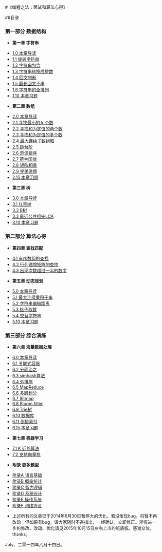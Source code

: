 #《编程之法：面试和算法心得》

##目录
### 第一部分 数据结构
* **第一章 字符串**
 - [1.0 本章导读](01.00.md)
 - [1.1 旋转字符串](01.01.md)
 - [1.2 字符串包含](01.02.md)
 - [1.3 字符串转换成整数](01.03.md)
 - [1.4 回文判断](01.04.md)
 - [1.5 最长回文子串](01.05.md)
 - [1.6 字符串的全排列](01.06.md)
 - [1.10 本章习题](01.10.md)
* **第二章 数组**
 - [2.0 本章导读](02.00.md)
 - [2.1 寻找最小的 k 个数](02.01.md) 
 - [2.2 寻找和为定值的两个数](02.02.md)
 - [2.3 寻找和为定值的多个数](02.03.md)
 - [2.4 最大连续子数组和](02.04.md)
 - [2.5 跳台阶](02.05.md)
 - [2.6 奇偶排序](02.06.md)
 - [2.7 荷兰国旗](02.07.md)
 - [2.8 矩阵相乘](02.08.md)
 - [2.9 完美洗牌](02.09.md)
 - [2.15 本章习题](02.15.md)
* **第三章 树**
 - [3.0 本章导读](03.00.md)
 - [3.1 红黑树](03.01.md)
 - [3.2 B树](03.02.md)
 - [3.3 最近公共祖先LCA](03.03.md)
 - [3.10 本章习题](03.10.md)
 
### 第二部分 算法心得
* **第四章 查找匹配**
 - [4.1 有序数组的查找](04.01.md)
 - [4.2 行列递增矩阵的查找](04.02.md)
 - [4.3 出现次数超过一半的数字](04.03.md)
* **第五章 动态规划**
 - [5.0 本章导读](05.00.md)
 - [5.1 最大连续乘积子串](05.01.md)
 - [5.2 字符串编辑距离](05.02.md)
 - [5.3 格子取数](05.03.md)
 - [5.4 交替字符串](05.04.md)
 - [5.10 本章习题](05.10.md)
 
### 第三部分 综合演练
* **第六章 海量数据处理**
 - [6.0 本章导读](06.00.md)
 - [6.1 关联式容器](06.01.md)
 - [6.2 分而治之](06.02.md)
 - [6.3 simhash算法](06.03.md)
 - [6.4 外排序](06.04.md)
 - [6.5 MapReduce](06.05.md)
 - [6.6 多层划分](06.06.md)
 - [6.7 Bitmap](06.07.md)
 - [6.8 Bloom filter](06.08.md)
 - [6.9 Trie树](06.09.md)
 - [6.10 数据库](06.10.md)
 - [6.11 倒排索引](06.11.md)
 - [6.15 本章习题](06.15.md)
* **第七章 机器学习**
 - [7.1 K 近邻算法](07.01.md)
 - [7.2 支持向量机](07.02.svm.md)
* **附录 更多题型**
 - [附录A 语言基础](08.00.md)
 - [附录B 概率统计](08.01.md)
 - [附录C 智力逻辑](08.02.md)
 - [附录D 系统设计](08.03.md)
 - [附录E 操作系统](08.04.md)
 - [附录F 网络协议](08.05.md)

* 上述所有的文章已于2014年6月30日暂停大的优化，若没发现bug，将暂不再改动；但如果有bug，请大家随时不吝指出，一经确认，立即修正。所有进一步的修改、改动、优化请见2015年10月15日左右上市的纸质版。感谢众位，thanks。

July、二零一四年八月十四日。
